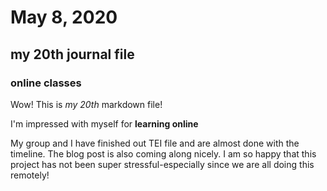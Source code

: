 # May 8, 2020

## my 20th journal file

### online classes

Wow! This is *my 20th* markdown file! 

I'm impressed with myself for **learning online**

My group and I have finished out TEI file and are almost done with the timeline. The blog post is also coming along nicely. I am so happy that this project has not been super stressful-especially since we are all doing this remotely! 